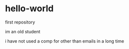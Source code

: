 # hello-world
first repository

im an old student

i have not used a comp for other than emails in a long time
